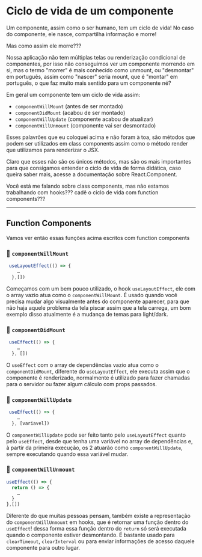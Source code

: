 # Ciclo de vida de um componente

Um componente, assim como o ser humano, tem um ciclo de vida! No caso do componente, ele nasce, compartilha informação e morre!

Mas como assim ele morre???

Nossa aplicação não tem múltiplas telas ou renderização condicional de componentes, por isso não conseguimos ver um componente morrendo em si, mas o termo "morrer" é mais conhecido como unmount, ou "desmontar" em português, assim como "nascer" seria mount, que é "montar" em português, o que faz muito mais sentido para um componente né?

Em geral um componente tem um ciclo de vida assim:

+ `componentWillMount` (antes de ser montado)
+ `componentDidMount` (acabou de ser montado)
+ `componentWillUpdate` (componente acabou de atualizar)
+ `componentWillUnmount` (componente vai ser desmontado)

Esses palavrões que eu coloquei acima e não foram à toa, são métodos que podem ser utilizados em class components assim como o método render que utilizamos para renderizar o JSX.

Claro que esses não são os únicos métodos, mas são os mais importantes para que consigamos entender o ciclo de vida de forma didática, caso queira saber mais, acesse a documentação sobre React.Component.

Você está me falando sobre class components, mas não estamos trabalhando com hooks??? cadê o ciclo de vida com function components???

---

## Function Components

Vamos ver então essas funções acima escritos com function components

### 🔹 `componentWillMount`

```js
 useLayoutEffect(() => {
    …
  },[])
```

Começamos com um bem pouco utilizado, o hook `useLayoutEffect`, ele com o array vazio atua como o `componentWillMount`. É usado quando você precisa mudar algo visualmente antes do componente aparecer, para que não haja aquele problema da tela piscar assim que a tela carrega, um bom exemplo disso atualmente é a mudança de temas para light/dark.

### 🔹 `componentDidMount`

```js
 useEffect(() => {
    …
  }, [])
```

O `useEffect` com o array de dependências vazio atua como o `componentDidMount`, diferente do `useLayoutEffect`, ele executa assim que o componente é renderizado, normalmente é utilizado para fazer chamadas para o servidor ou fazer algum cálculo com props passados.

### 🔹 `componentWillUpdate`

```js
 useEffect(() => {
    …
  }, [variavel])
```

O `componentWillUpdate` pode ser feito tanto pelo `useLayoutEffect` quanto pelo `useEffect`, desde que tenha uma variável no array de dependências e, à partir da primeira execução, os 2 atuarão como `componentWillUpdate`, sempre executando quando essa variável mudar.

### 🔹 `componentWillUnmount`

```js
useEffect(() => {
  return () => {
    …
  }
},[])
```

Diferente do que muitas pessoas pensam, também existe a representação do `componentWillUnmount` em hooks, que é retornar uma função dentro do `useEffect`! dessa forma essa função dentro do `return` só será executada quando o componente estiver desmontando. É bastante usado para `clearTimeout`, `clearInterval` ou para enviar informações de acesso daquele componente para outro lugar.
